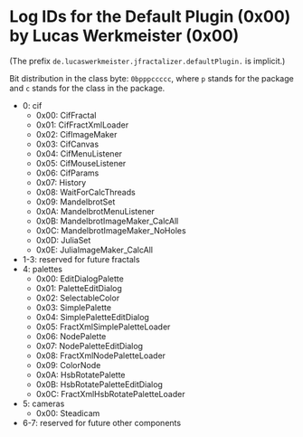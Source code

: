 Log IDs for the Default Plugin (0x00) by Lucas Werkmeister (0x00)
=================================================================

(The prefix `de.lucaswerkmeister.jfractalizer.defaultPlugin.` is implicit.)

Bit distribution in the class byte: `0bpppccccc`, where `p` stands for the package and `c` stands for the class in the package.

* 0: cif
  * 0x00: CifFractal
  * 0x01: CifFractXmlLoader
  * 0x02: CifImageMaker
  * 0x03: CifCanvas
  * 0x04: CifMenuListener
  * 0x05: CifMouseListener
  * 0x06: CifParams
  * 0x07: History
  * 0x08: WaitForCalcThreads
  * 0x09: MandelbrotSet
  * 0x0A: MandelbrotMenuListener
  * 0x0B: MandelbrotImageMaker_CalcAll
  * 0x0C: MandelbrotImageMaker_NoHoles
  * 0x0D: JuliaSet
  * 0x0E: JuliaImageMaker_CalcAll
* 1-3: reserved for future fractals
* 4: palettes
  * 0x00: EditDialogPalette
  * 0x01: PaletteEditDialog
  * 0x02: SelectableColor
  * 0x03: SimplePalette
  * 0x04: SimplePaletteEditDialog
  * 0x05: FractXmlSimplePaletteLoader
  * 0x06: NodePalette
  * 0x07: NodePaletteEditDialog
  * 0x08: FractXmlNodePaletteLoader
  * 0x09: ColorNode
  * 0x0A: HsbRotatePalette
  * 0x0B: HsbRotatePaletteEditDialog
  * 0x0C: FractXmlHsbRotatePaletteLoader
* 5: cameras
  * 0x00: Steadicam
* 6-7: reserved for future other components